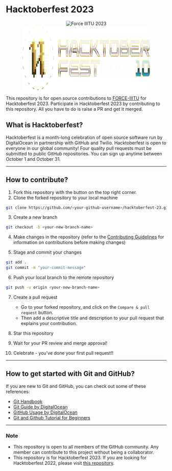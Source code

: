 # Hacktoberfest 2023

<p align="center">
<img src="./images/force-logo.png" width="313.33" height="189.06" alt="Force IIITU 2023" />
<img src="./images/banner.svg" width="400" height="200" alt="Hacktoberfest 2023" />
</p>

This repository is for open source contributions to [FORCE-IIITU](https://force-iiitu.netlify.app/) for Hacktoberfest 2023.
Participate in Hacktoberfest 2023 by contributing to this repository.
All you have to do is raise a PR and get it merged.

## What is Hacktoberfest?

Hacktoberfest is a month-long celebration of open source software run by DigitalOcean in partnership with GitHub and Twilio. Hacktoberfest is open to everyone in our global community! Four quality pull requests must be submitted to public GitHub repositories. You can sign up anytime between October 1 and October 31.

---

## How to contribute?

1. Fork this repository with the button on the top right corner.
2. Clone the forked repository to your local machine

```bash
git clone https://github.com/<your-github-username>/hacktoberfest-23.git
```

3. Create a new branch

```bash
git checkout -b <your-new-branch-name>
```

4. Make changes in the repository (refer to the [Contributing Guidelines](CONTRIBUTING.md) for information on contributions before making changes)

5. Stage and commit your changes

```bash
git add .
git commit -m "your-commit-message"
```

6. Push your local branch to the remote repository

```bash
git push -u origin <your-new-branch-name>
```

7.  Create a pull request

    - Go to your forked repository, and click on the `Compare & pull request` button.
    - Then add a descriptive title and description to your pull request that explains your contribution.

8.  Star this repository

9.  Wait for your PR review and merge approval!

10. Celebrate - you've done your first pull request!!

---

## How to get started with Git and GitHub?

If you are new to Git and GitHub, you can check out some of these references:

- [Git Handbook](https://guides.github.com/introduction/git-handbook/)
- [Git Guide by DigitalOcean](https://www.digitalocean.com/community/cheatsheets/how-to-use-git-a-reference-guide)
- [GitHub Usage by DigitalOcean](https://www.digitalocean.com/community/tutorial-series/an-introduction-to-open-source)
- [Git and Github Tutorial for Beginners](https://www.youtube.com/playlist?list=PL4cUxeGkcC9goXbgTDQ0n_4TBzOO0ocPR)

---

### Note

-   This repository is open to all members of the GitHub community. Any member can contribute to this project without being a collaborator.
-   This repository is for Hacktoberfest 2023. If you are looking for Hacktoberfest 2022, please visit [this repository](https://github.com/iiitu-force/hacktoberfest22).